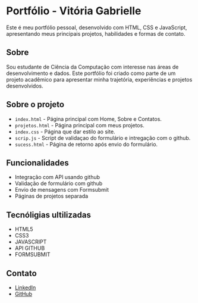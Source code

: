 # Portfólio - Vitória Gabrielle


Este é meu portfólio pessoal, desenvolvido com HTML, CSS e JavaScript, apresentando meus principais projetos, habilidades e formas de contato.

## Sobre 

Sou estudante de Ciência da Computação com interesse nas áreas de desenvolvimento e dados. Este portfólio foi criado como parte de um projeto acadêmico para apresentar minha trajetória, experiências e projetos desenvolvidos.

## Sobre o projeto

- `index.html` - Página principal com Home, Sobre e Contatos.
- `projetos.html` - Página principal com meus projetos.
- `index.css` - Página que dar estilo ao site.
- `scrip.js` - Script de validaçao do formulário e intregação com o github.
- `sucess.html` - Página de retorno após envio do formulário.

## Funcionalidades
- Integração com API usando github
- Validação de formulário com github
- Envio de mensagens com Formsubmit
- Páginas de projetos separada

## Tecnóligias ultilizadas

  - HTML5
  - CSS3
  - JAVASCRIPT
  - API GITHUB
  - FORMSUBMIT

## Contato

- [LinkedIn](https://www.linkedin.com/in/vit%C3%B3riagabriellejaneiro/)
- [GitHub](https://github.com/vitoriaduran)

